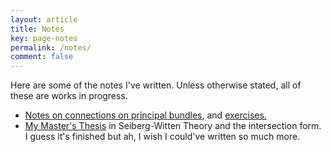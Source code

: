 ```yaml
---
layout: article
title: Notes
key: page-notes
permalink: /notes/
comment: false
---
```


Here are some of the notes I've written. Unless otherwise stated, all of these are works
in progress.

* [Notes on connections on principal bundles](/assets/docs/notes/principal-connections.pdf), and [exercises.](/assets/docs/notes/pc-exercises.pdf)
* [My Master's Thesis](/assets/docs/notes/seiberg-witten.pdf) in Seiberg-Witten Theory and the intersection form. I guess it's finished but ah, I wish I could've written so much more.